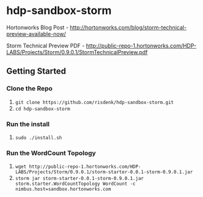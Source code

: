 hdp-sandbox-storm
=================

Hortonworks Blog Post - http://hortonworks.com/blog/storm-technical-preview-available-now/

Storm Technical Preview PDF - http://public-repo-1.hortonworks.com/HDP-LABS/Projects/Storm/0.9.0.1/StormTechnicalPreview.pdf

Getting Started
---------------
### Clone the Repo
1. `git clone https://github.com/risdenk/hdp-sandbox-storm.git`
2. `cd hdp-sandbox-storm`

### Run the install
1. `sudo ./install.sh`

### Run the WordCount Topology
1. `wget http://public-repo-1.hortonworks.com/HDP-LABS/Projects/Storm/0.9.0.1/storm-starter-0.0.1-storm-0.9.0.1.jar`
2. `storm jar storm-starter-0.0.1-storm-0.9.0.1.jar storm.starter.WordCountTopology WordCount -c nimbus.host=sandbox.hortonworks.com`
